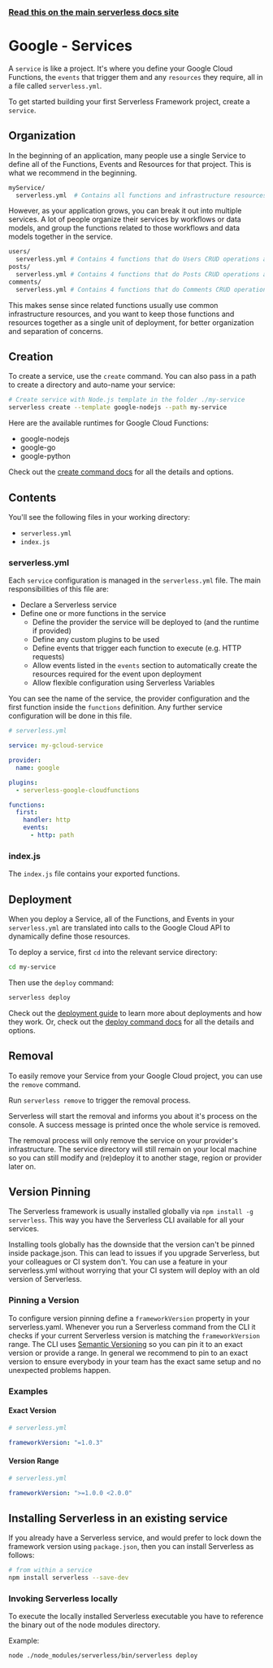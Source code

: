 <!--
title: Serverless Framework - Google Cloud Functions Guide - Services
menuText: Services
menuOrder: 4
description: How to manage and configure Serverless services, which contain your Google Cloud Functions, their events and resources.
layout: Doc
-->

<!-- DOCS-SITE-LINK:START automatically generated  -->
### [Read this on the main serverless docs site](https://www.serverless.com/framework/docs/providers/google/guide/services)
<!-- DOCS-SITE-LINK:END -->

# Google - Services

A `service` is like a project. It's where you define your Google Cloud Functions, the `events` that trigger them and any `resources` they require, all in a file called `serverless.yml`.

To get started building your first Serverless Framework project, create a `service`.

## Organization

In the beginning of an application, many people use a single Service to define all of the Functions, Events and Resources for that project. This is what we recommend in the beginning.

```bash
myService/
  serverless.yml  # Contains all functions and infrastructure resources
```

However, as your application grows, you can break it out into multiple services.  A lot of people organize their services by workflows or data models, and group the functions related to those workflows and data models together in the service.

```bash
users/
  serverless.yml # Contains 4 functions that do Users CRUD operations and the Users database
posts/
  serverless.yml # Contains 4 functions that do Posts CRUD operations and the Posts database
comments/
  serverless.yml # Contains 4 functions that do Comments CRUD operations and the Comments database
```

This makes sense since related functions usually use common infrastructure resources, and you want to keep those functions and resources together as a single unit of deployment, for better organization and separation of concerns.

## Creation

To create a service, use the `create` command. You can also pass in a path to create a directory and auto-name your service:

```bash
# Create service with Node.js template in the folder ./my-service
serverless create --template google-nodejs --path my-service
```

Here are the available runtimes for Google Cloud Functions:

* google-nodejs
* google-go
* google-python

Check out the [create command docs](../cli-reference/create) for all the details and options.

## Contents

You'll see the following files in your working directory:

- `serverless.yml`
- `index.js`

### serverless.yml

Each `service` configuration is managed in the `serverless.yml` file. The main responsibilities of this file are:

- Declare a Serverless service
- Define one or more functions in the service
  - Define the provider the service will be deployed to (and the runtime if provided)
  - Define any custom plugins to be used
  - Define events that trigger each function to execute (e.g. HTTP requests)
  - Allow events listed in the `events` section to automatically create the resources required for the event upon deployment
  - Allow flexible configuration using Serverless Variables

You can see the name of the service, the provider configuration and the first function inside the `functions` definition. Any further service configuration will be done in this file.

```yml
# serverless.yml

service: my-gcloud-service

provider:
  name: google

plugins:
  - serverless-google-cloudfunctions

functions:
  first:
    handler: http
    events:
      - http: path
```

### index.js

The `index.js` file contains your exported functions.

## Deployment

When you deploy a Service, all of the Functions, and Events in your `serverless.yml` are translated into calls to the Google Cloud API to dynamically define those resources.

To deploy a service, first `cd` into the relevant service directory:

```bash
cd my-service
```

Then use the `deploy` command:

```bash
serverless deploy
```

Check out the [deployment guide](./deploying.md) to learn more about deployments and how they work.  Or, check out the [deploy command docs](../cli-reference/deploy.md) for all the details and options.

## Removal

To easily remove your Service from your Google Cloud project, you can use the `remove` command.

Run `serverless remove` to trigger the removal process.

Serverless will start the removal and informs you about it's process on the console. A success message is printed once the whole service is removed.

The removal process will only remove the service on your provider's infrastructure. The service directory will still remain on your local machine so you can still modify and (re)deploy it to another stage, region or provider later on.

## Version Pinning

The Serverless framework is usually installed globally via `npm install -g serverless`. This way you have the Serverless CLI available for all your services.

Installing tools globally has the downside that the version can't be pinned inside package.json. This can lead to issues if you upgrade Serverless, but your colleagues or CI system don't. You can use a feature in your serverless.yml without worrying that your CI system will deploy with an old version of Serverless.

### Pinning a Version

To configure version pinning define a `frameworkVersion` property in your serverless.yaml. Whenever you run a Serverless command from the CLI it checks if your current Serverless version is matching the `frameworkVersion` range. The CLI uses [Semantic Versioning](http://semver.org/) so you can pin it to an exact version or provide a range. In general we recommend to pin to an exact version to ensure everybody in your team has the exact same setup and no unexpected problems happen.

### Examples

#### Exact Version

```yml
# serverless.yml

frameworkVersion: "=1.0.3"
```

#### Version Range

```yml
# serverless.yml

frameworkVersion: ">=1.0.0 <2.0.0"
```


## Installing Serverless in an existing service

If you already have a Serverless service, and would prefer to lock down the framework version using `package.json`, then you can install Serverless as follows:

```bash
# from within a service
npm install serverless --save-dev
```

### Invoking Serverless locally

To execute the locally installed Serverless executable you have to reference the binary out of the node modules directory.

Example:
```
node ./node_modules/serverless/bin/serverless deploy
```
